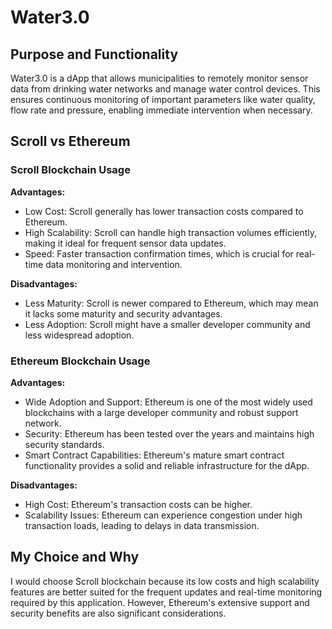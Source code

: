 # Water3.0

## Purpose and Functionality
Water3.0 is a dApp that allows municipalities to remotely monitor sensor data from drinking water networks and manage water control devices. This ensures continuous monitoring of important parameters like water quality, flow rate and pressure, enabling immediate intervention when necessary.

## Scroll vs Ethereum

### Scroll Blockchain Usage
**Advantages:**
- Low Cost: Scroll generally has lower transaction costs compared to Ethereum.
- High Scalability: Scroll can handle high transaction volumes efficiently, making it ideal for frequent sensor data updates.
- Speed: Faster transaction confirmation times, which is crucial for real-time data monitoring and intervention.

**Disadvantages:**
- Less Maturity: Scroll is newer compared to Ethereum, which may mean it lacks some maturity and security advantages.
- Less Adoption: Scroll might have a smaller developer community and less widespread adoption.

### Ethereum Blockchain Usage
**Advantages:**
- Wide Adoption and Support: Ethereum is one of the most widely used blockchains with a large developer community and robust support network.
- Security: Ethereum has been tested over the years and maintains high security standards.
- Smart Contract Capabilities: Ethereum's mature smart contract functionality provides a solid and reliable infrastructure for the dApp.

**Disadvantages:**
- High Cost: Ethereum's transaction costs can be higher.
- Scalability Issues: Ethereum can experience congestion under high transaction loads, leading to delays in data transmission.

## My Choice and Why
I would choose Scroll blockchain because its low costs and high scalability features are better suited for the frequent updates and real-time monitoring required by this application. However, Ethereum's extensive support and security benefits are also significant considerations.
